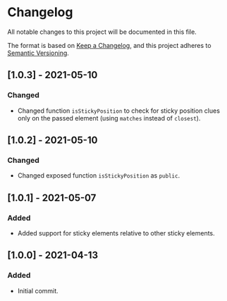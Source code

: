 # Changelog

All notable changes to this project will be documented in this file.

The format is based on [Keep a Changelog](https://keepachangelog.com/en/1.0.0/), and this project adheres to [Semantic Versioning](https://semver.org/spec/v2.0.0.html).

## [1.0.3] - 2021-05-10

### Changed

- Changed function `isStickyPosition` to check for sticky position clues only on the passed element (using `matches` instead of `closest`).

## [1.0.2] - 2021-05-10

### Changed

- Changed exposed function `isStickyPosition` as `public`.

## [1.0.1] - 2021-05-07

### Added

- Added support for sticky elements relative to other sticky elements.

## [1.0.0] - 2021-04-13

### Added

- Initial commit.
